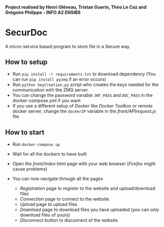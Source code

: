#### Project realised by Henri Gléveau, Tristan Guerin, Théo Le Coz and Grégoire Philippe - INFO A2 ENSIBS
# SecurDoc

A micro-service based program to store file in a Secure way.

## How to setup

- Run `pip install -r requirements.txt` to download dependency (You can run `pip install pyzmq` if an error occurs)
- Run `python keyCreation.py` script who creates the keys needed for the communication with the ZMQ server.
- You can change the password variable `JWT_PASS` and `DOC_PASS` in the docker-compose.yml if you want
- If you use a different setup of *Docker* like *Docker Toolbox* or remote docker server, change the `dockerIP` variable in the *front/APIrequest.js* file

## How to start 
- Run `docker-compose up`
- Wait for all the dockers to have built

- Open the *front/index.html* page with your web browser (*Firefox* might cause problems)
- You can now navigate through all the pages
    - *Registration* page to register to the website and upload/download files
    - *Connection* page to connect to the website
    - *Upload* page to upload files
    - *Download* page to download files you have uploaded (you can only download files of yours)
    - *Disconnect* button to disconnect of the website